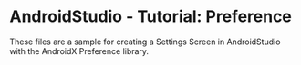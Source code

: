# AndroidStudio - Tutorial: Preference 

These files are a sample for creating a Settings Screen in AndroidStudio with the AndroidX Preference library.